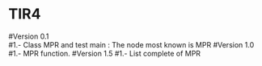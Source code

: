 # TIR4

#Version 0.1  
#1.- Class MPR and test main : The node most known is MPR
#Version 1.0
#1.- MPR function.
#Version 1.5
#1.- List complete of MPR
